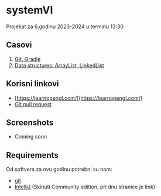 # systemVI
Projekat za 6.godinu 2023-2024 u terminu 13:30

## Casovi
1. [Git, Gradle]("GitGradle.md")
1. [Data structures: ArrayList, LinkedList](src/com/systemvi/examples/datastructures/Lists.md)

## Korisni linkovi
+ [https://learnopengl.com/](https://learnopengl.com/)
+ [Git pull request](https://opensource.com/article/19/7/create-pull-request-github)

## Screenshots
+ Coming soon

## Requirements
Od softvera za ovu godinu potrebni su nam:
+ [git](https://git-scm.com/)
+ [IntelliJ](https://www.jetbrains.com/idea/download) (Skinuti Community edition, pri dnu stranice je link)

